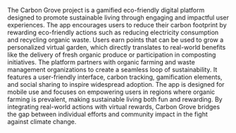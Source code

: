 The Carbon Grove project is a gamified eco-friendly digital platform designed to promote sustainable living through engaging and impactful user experiences. The app encourages users to reduce their carbon footprint by rewarding eco-friendly actions such as reducing electricity
consumption and recycling organic waste. Users earn points that can be used to grow a personalized virtual garden, which directly translates to real-world benefits like the delivery of fresh organic produce or
participation in composting initiatives.
The platform partners with organic farming and waste management organizations to create a seamless loop of sustainability.
It features a user-friendly interface, carbon tracking, gamification elements, and social sharing to inspire widespread adoption. The app is designed for mobile use and focuses on empowering users in regions 
where organic farming is prevalent, making sustainable living both fun and rewarding. By integrating real-world actions with virtual rewards, Carbon Grove bridges the gap between individual efforts and 
community impact in the fight against climate change.
